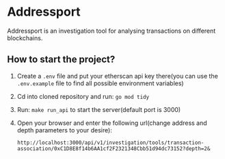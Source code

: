 # Addressport

Addressport is an investigation tool for analysing transactions on different blockchains.

## How to start the project?

1. Create a `.env` file and put your etherscan api key there(you can use the `.env.example` file to find all possible environment variables)
2. Cd into cloned repository and run: `go mod tidy`
3. Run: `make run_api` to start the server(default port is 3000)
4. Open your browser and enter the following url(change address and depth parameters to your desire):

   ```
   http://localhost:3000/api/v1/investigation/tools/transaction-association/0xC1D8E8f14b6AA1cf2F2321348Cbb51d94dc73152?depth=2&
   ```

